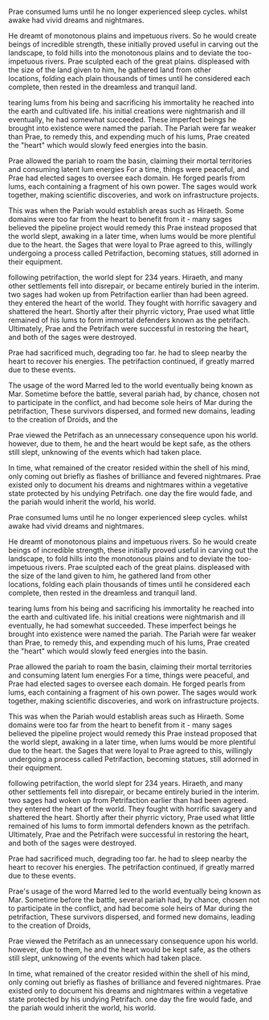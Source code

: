 Prae consumed lums until he no longer experienced sleep cycles. whilst awake had vivid dreams and nightmares.

He dreamt of monotonous plains and impetuous rivers. So he would create beings of incredible strength, these initially proved useful in carving out the landscape, to fold hills into the monotonous plains and to deviate the too-impetuous rivers. Prae sculpted each of the great plains. displeased with the size of the land given to him, he gathered land from other locations, folding each plain thousands of times until he considered each complete, then rested in the dreamless and tranquil land.

tearing lums from his being and sacrificing his immortality he reached into the earth and cultivated life. his initial creations were nightmarish and ill eventually, he had somewhat succeeded. These imperfect beings he brought into existence were named the pariah. The Pariah were far weaker than Prae, to remedy this, and expending much of his lums, Prae created the "heart" which would slowly feed energies into the basin.

Prae allowed the pariah to roam the basin, claiming their mortal territories and consuming latent lum energies For a time, things were peaceful, and Prae had elected sages to oversee each domain. He forged pearls from lums, each containing a fragment of his own power. The sages would work together, making scientific discoveries, and work on infrastructure projects.

This was when the Pariah would establish areas such as Hiraeth. Some domains were too far from the heart to benefit from it - many sages believed the pipeline project would remedy this Prae instead proposed that the world slept, awaking in a later time, when lums would be more plentiful due to the heart. the Sages that were loyal to Prae agreed to this, willingly undergoing a process called Petrifaction, becoming statues, still adorned in their equipment.

following petrifaction, the world slept for 234 years. Hiraeth, and many other settlements fell into disrepair, or became entirely buried in the interim. two sages had woken up from Petrifaction earlier than had been agreed. they entered the heart of the world. They fought with horrific savagery and shattered the heart. Shortly after their phyrric victory, Prae used what little remained of his lums to form immortal defenders known as the petrifach. Ultimately, Prae and the Petrifach were successful in restoring the heart, and both of the sages were destroyed.

Prae had sacrificed much, degrading too far. he had to sleep nearby the heart to recover his energies. The petrifaction continued, if greatly marred due to these events.

The usage of the word Marred led to the world eventually being known as Mar. Sometime before the battle, several pariah had, by chance, chosen not to participate in the conflict, and had become sole heirs of Mar during the petrifaction, These survivors dispersed, and formed new domains, leading to the creation of Droids, and the

Prae viewed the Petrifach as an unnecessary consequence upon his world. however, due to them, he and the heart would be kept safe, as the others still slept, unknowing of the events which had taken place.



In time, what remained of the creator resided within the shell of his mind, only coming out briefly as flashes of brilliance and fevered nightmares. Prae existed only to document his dreams and nightmares within a vegetative state protected by his undying Petrifach. one day the fire would fade, and the pariah would inherit the world, his world.


Prae consumed lums until he no longer experienced sleep cycles. whilst awake had vivid dreams and nightmares.

He dreamt of monotonous plains and impetuous rivers. So he would create beings of incredible strength, these initially proved useful in carving out the landscape, to fold hills into the monotonous plains and to deviate the too-impetuous rivers. Prae sculpted each of the great plains. displeased with the size of the land given to him, he gathered land from other locations, folding each plain thousands of times until he considered each complete, then rested in the dreamless and tranquil land.

tearing lums from his being and sacrificing his immortality he reached into the earth and cultivated life. his initial creations were nightmarish and ill eventually, he had somewhat succeeded. These imperfect beings he brought into existence were named the pariah. The Pariah were far weaker than Prae, to remedy this, and expending much of his lums, Prae created the "heart" which would slowly feed energies into the basin.

Prae allowed the pariah to roam the basin, claiming their mortal territories and consuming latent lum energies For a time, things were peaceful, and Prae had elected sages to oversee each domain. He forged pearls from lums, each containing a fragment of his own power. The sages would work together, making scientific discoveries, and work on infrastructure projects.

This was when the Pariah would establish areas such as Hiraeth. Some domains were too far from the heart to benefit from it - many sages believed the pipeline project would remedy this Prae instead proposed that the world slept, awaking in a later time, when lums would be more plentiful due to the heart. the Sages that were loyal to Prae agreed to this, willingly undergoing a process called Petrifaction, becoming statues, still adorned in their equipment.

following petrifaction, the world slept for 234 years. Hiraeth, and many other settlements fell into disrepair, or became entirely buried in the interim. two sages had woken up from Petrifaction earlier than had been agreed. they entered the heart of the world. They fought with horrific savagery and shattered the heart. Shortly after their phyrric victory, Prae used what little remained of his lums to form immortal defenders known as the petrifach. Ultimately, Prae and the Petrifach were successful in restoring the heart, and both of the sages were destroyed.

Prae had sacrificed much, degrading too far. he had to sleep nearby the heart to recover his energies. The petrifaction continued, if greatly marred due to these events.

Prae's usage of the word Marred led to the world eventually being known as Mar. Sometime before the battle, several pariah had, by chance, chosen not to participate in the conflict, and had become sole heirs of Mar during the petrifaction, These survivors dispersed, and formed new domains, leading to the creation of Droids,

Prae viewed the Petrifach as an unnecessary consequence upon his world. however, due to them, he and the heart would be kept safe, as the others still slept, unknowing of the events which had taken place.



In time, what remained of the creator resided within the shell of his mind, only coming out briefly as flashes of brilliance and fevered nightmares. Prae existed only to document his dreams and nightmares within a vegetative state protected by his undying Petrifach. one day the fire would fade, and the pariah would inherit the world, his world.

